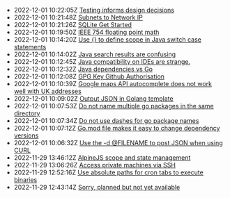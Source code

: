 * 2022-12-01 10:22:05Z [Testing informs design decisions](../18)
* 2022-12-01 10:21:48Z [Subnets to Network IP](../17)
* 2022-12-01 10:21:26Z [SQLite Get Started](../16)
* 2022-12-01 10:19:50Z [IEEE 754 floating point math](../15)
* 2022-12-01 10:14:20Z [Use {} to define scope in Java switch case statements](../14)
* 2022-12-01 10:14:02Z [Java search results are confusing](../13)
* 2022-12-01 10:12:45Z [Java compatibility on IDEs are strange.](../12)
* 2022-12-01 10:12:32Z [Java dependencies vs Go](../11)
* 2022-12-01 10:12:08Z [GPG Key Github Authorisation](../10)
* 2022-12-01 10:10:39Z [Google maps API autocomplete does not work well with UK addresses](../9)
* 2022-12-01 10:09:02Z [Output JSON in Golang template](../8)
* 2022-12-01 10:07:53Z [Do not name multiple go packages in the same directory](../7)
* 2022-12-01 10:07:34Z [Do not use dashes for go package names](../6)
* 2022-12-01 10:07:12Z [Go.mod file makes it easy to change dependency versions](../5)
* 2022-12-01 10:06:32Z [Use the -d @FILENAME to post JSON when using CURL](../4)
* 2022-11-29 13:46:12Z [AlpineJS scope and state management](../3)
* 2022-11-29 13:06:26Z [Access private machines via SSH](../2)
* 2022-11-29 12:52:16Z [Use absolute paths for cron tabs to execute binaries](../1)
* 2022-11-29 12:43:14Z [Sorry, planned but not yet available](../0)
